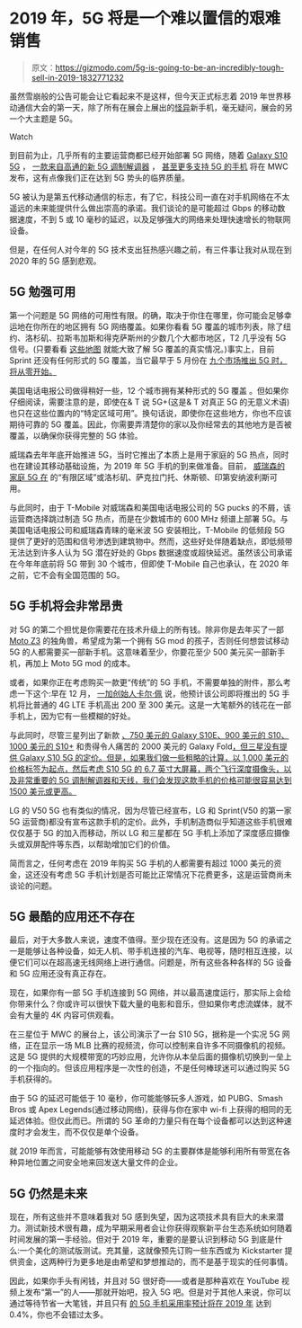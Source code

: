 # 2019 年，5G 将是一个难以置信的艰难销售

> 原文：<https://gizmodo.com/5g-is-going-to-be-an-incredibly-tough-sell-in-2019-1832771232>

虽然雪崩般的公告可能会让它看起来不是这样，但今天正式标志着 2019 年世界移动通信大会的第一天，除了所有在展会上展出的[怪异](https://gizmodo.com/thank-god-phones-are-getting-weird-again-1832766372)新手机，毫无疑问，展会的另一个大主题是 5G。

Watch

到目前为止，几乎所有的主要运营商都已经开始部署 5G 网络，随着 [Galaxy S10 5G](https://gizmodo.com/the-galaxy-s10-is-the-aggressively-tech-loaded-phone-sa-1832689468?rev=1550692614275) ， [一款来自高通的新 5G 调制解调器](https://www.qualcomm.com/products/snapdragon-x55-5g-modem) ， [甚至更多支持 5G 的手机](https://gizmodo.com/lg-s-first-5g-phone-can-turn-into-a-dual-screen-sandwic-1832851687#_ga=2.107997447.464095689.1550857839-75259643.1519645932) 将在 MWC 发布，这有点像我们正在达到 5G 势头的临界质量。

5G 被认为是第五代移动通信的标志，有了它，科技公司一直在对手机网络在不太遥远的未来能提供什么做出崇高的承诺。我们谈论的是可能超过 Gbps 的移动数据速度，不到 5 或 10 毫秒的延迟，以及足够强大的网络来处理快速增长的物联网设备。

但是，在任何人对今年的 5G 技术支出狂热感兴趣之前，有三件事让我对从现在到 2020 年的 5G 感到悲观。

## 5G 勉强可用

第一个问题是 5G 网络的可用性有限。的确，取决于你住在哪里，你可能会足够幸运地在你所在的地区拥有 5G 网络覆盖。如果你看看 5G 覆盖的城市列表，除了纽约、洛杉矶、拉斯韦加斯和得克萨斯州的少数几个大都市地区，T2 几乎没有 5G 信号。(只要看看 [这些地图](https://www.cellularmaps.com/5g-coverage.shtml) 就能大致了解 5G 覆盖的真实情况。)事实上，目前 Sprint 还没有任何形式的 5G 覆盖，当它最早于 5 月份在 [九个市场推出 5G 时，将从零开始。](https://newsroom.sprint.com/sprint-announces-commercial-5g-service-to-launch-in-may-starting-in-chicago-atlanta-dallas-and-kansas-city.htm)

美国电话电报公司做得稍好一些，12 个城市拥有某种形式的 5G 覆盖 。但如果你仔细阅读，需要注意的是，即使在& T 说 5G+(这是& T 对真正 5G 的无意义术语)也只在这些位置内的“特定区域可用”。换句话说，即使你在这些地方，你也不应该期待可靠的 5G 覆盖。因此，你需要弄清楚你的家以及你经常去的其他地方是否被覆盖，以确保你获得完整的 5G 体验。

威瑞森去年年底开始推进 5G，当时它推出了本质上是用于家庭的 5G 热点，同时也在建设其移动基础设施，为 2019 年 5G 手机的到来做准备。目前， [威瑞森的家庭 5G 在](https://www.verizonwireless.com/support/5g-home-faqs/) 的“有限区域”或洛杉矶、萨克拉门托、休斯顿、印第安纳波利斯可用。

与此同时，由于 T-Mobile 对威瑞森和美国电话电报公司的 5G pucks 的不屑，该运营商选择跳过制造 5G 热点，而是在少数城市的 600 MHz 频谱上部署 5G。与美国电话电报公司和威瑞森青睐的毫米波 5G 安装相比，T-Mobile 的低频段 5G 提供了更好的范围和信号渗透到建筑物中。然而，这些好处伴随着缺点，即低频带无法达到许多人认为 5G 潜在好处的 Gbps 数据速度或超快延迟。虽然该公司承诺在今年年底前将 5G 带到 30 个城市，但即使 T-Mobile 自己也承认，在 2020 年 之前，它不会有全国范围的 5G。

## 5G 手机将会非常昂贵

对 5G 的第二个担忧是你需要花在技术升级上的所有钱。除非你是去年买了一部 [Moto Z3](https://gizmodo.com/motorola-thinks-it-s-got-the-first-5g-phone-and-here-s-1828065965) 的独角兽，希望成为第一个拥有 5G mod 的孩子，否则任何想尝试移动 5G 的人都需要买一部新手机。这意味着至少，你要花至少 500 美元买一部新手机，再加上 Moto 5G mod 的成本。

或者，如果你正在考虑购买一款更“传统”的 5G 手机，不需要单独的附件，那么考虑一下这个:早在 12 月， [一加创始人卡尔·佩](https://www.theverge.com/2018/12/5/18128194/oneplus-5g-phone-pete-lau-interview-qualcomm-snapdragon-855-technology-summit) 说，他预计该公司即将推出的 5G 手机将比普通的 4G LTE 手机高出 200 至 300 美元。这是一大笔额外的钱花在一部手机上，因为它有一些模糊的好处。

与此同时，尽管三星列出了新款 [、750 美元的 Galaxy S10E、900 美元的 S10、1000 美元的 S10+](https://gizmodo.com/the-galaxy-s10-is-the-aggressively-tech-loaded-phone-sa-1832689468) 和贵得令人痛苦的 2000 美元的 Galaxy Fold[，但三星没有提供 Galaxy S10 5G 的定价。但是，如果我们做一些粗略的计算，以 1,000 美元的价格标签为起点，然后考虑 S10 5G 的 6.7 英寸大屏幕，两个飞行深度摄像头，以及非常重要的 5G 调制解调器和天线，我们会发现这款手机的价格可能很容易达到 1500 美元或更高。](https://gizmodo.com/samsung-is-flexing-on-the-competition-with-the-galaxy-f-1832760145)

LG 的 V50 5G 也有类似的情况，因为尽管已经宣布，LG 和 Sprint(V50 的第一家 5G 运营商)都没有宣布这款手机的定价。此外，手机制造商似乎知道这些手机很难仅仅基于 5G 的加入而移动，所以 LG 和三星都在 5G 手机上添加了深度感应摄像头或双屏配件等东西，以帮助增加它们的价值。

简而言之，任何考虑在 2019 年购买 5G 手机的人都需要有超过 1000 美元的资金，这还没有考虑 5G 手机计划是否可能比正常情况下花费更多，这是运营商尚未谈论的问题。

## 5G 最酷的应用还不存在

最后，对于大多数人来说，速度不值得。至少现在还没有。这是因为 5G 的承诺之一是能够让各种设备，如无人机、带手机连接的汽车、电视等，随时相互连接，以便它们可以在超高速无线网络上进行通信。问题是，所有这些各种各样的 5G 设备和 5G 应用还没有真正存在。

现在，如果你有一部 5G 手机连接到 5G 网络，并以最高速度运行，那实际上会给你带来什么？你或许可以很快下载大量的电影和音乐，但如果你考虑流媒体，就不会有大量的 4K 内容可供观看。

在三星位于 MWC 的展台上，该公司演示了一台 S10 5G，据称是一个实况 5G 网络，正在显示一场 MLB 比赛的视频流，你可以控制来自许多不同摄像机的视频。这是 5G 提供的大规模带宽的巧妙应用，允许你从本垒后面的摄像机切换到一垒上的一个指向的。但该应用程序是一次性的创造，不是任何棒球迷可以通过购买 5G 手机获得的。

由于 5G 的延迟可能低于 10 毫秒，你可能能够玩多人游戏，如 PUBG、Smash Bros 或 Apex Legends(通过移动网络)，获得与你在家中 wi-fi 上获得的相同的无延迟体验。但仅此而已。所谓的 5G 革命的力量只有在每个设备都可以达到这种速度时才会发生，而不仅仅是单个设备。

就 2019 年而言，可能能够有效使用移动 5G 的主要群体是能够利用所有带宽在各种异地位置之间安全地来回发送大量文件的企业。

## 5G 仍然是未来

现在，所有这些并不意味着我对 5G 感到失望，因为这项技术具有巨大的未来潜力。测试新技术很有趣，成为早期采用者会让你获得观察新平台生态系统如何随着时间发展的第一手经验。但对于 2019 年，重要的是要认识到移动 5G 到底是什么:一个美化的测试版测试。充其量，这就像预先订购一些东西或为 Kickstarter 提供资金，这两种行为更多地是由希望和梦想推动的，而不是基于现实的任何事情。

因此，如果你手头有闲钱，并且对 5G 很好奇——或者是那种喜欢在 YouTube 视频上发布“第一”的人——那就开始吧，投入 5G 吧。但是对于其他人来说，你可以通过等待节省一大笔钱，并且只有 [的 5G 手机采用率预计将在 2019 年](https://press.trendforce.com/press/20190108-3198.html) 达到 0.4%，你也不会错过太多。